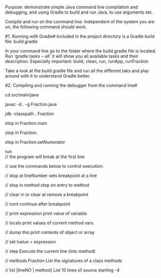 Purpose: demonstrate simple Java command line compilation and
debugging, and using Gradle to build and run Java, to use arguments etc. 

Compile and run on the command line:
Independent of the system you are on, the following command should work.

#1. Running with Gradle#
Included in the project directory is a Gradle build file: build.gradle

In your command line go to the folder where the build.gradle file is located. 
Run 'gradle tasks --all' it will show you all available tasks and their description. 
Especially important: build, clean, run, runApp, runFraction

Take a look at the build.gradle file and run all the different taks and play around with it to understand Gradle better. 


#2. Compiling and running the debugger from the command line#

cd src/main/java

javac -d . -g Fraction.java

jdb -classpath . Fraction

stop in Fraction.main

stop in Fraction.<init>

stop in Fraction.setNumerator

run                    
// the program will break at the first line
  
// use the commands below to control execution:
  
// stop at lineNumber        sets breakpoint at a line
  
// stop in method            stop on entry to method
  
// clear in  or clear at     remove a breakpoint
  
// cont                      continue after breakpoint
  
// print expression          print value of variable
  
// locals                    print values of current method vars
  
// dump this                 print contents of object or array
  
// set lvalue = expression
  
// step                      Execute the current line (into method)
  
// methods Fraction          List the signatures of a class methods
  
// list [lineNO | method]    List 10 lines of source starting -4
  



